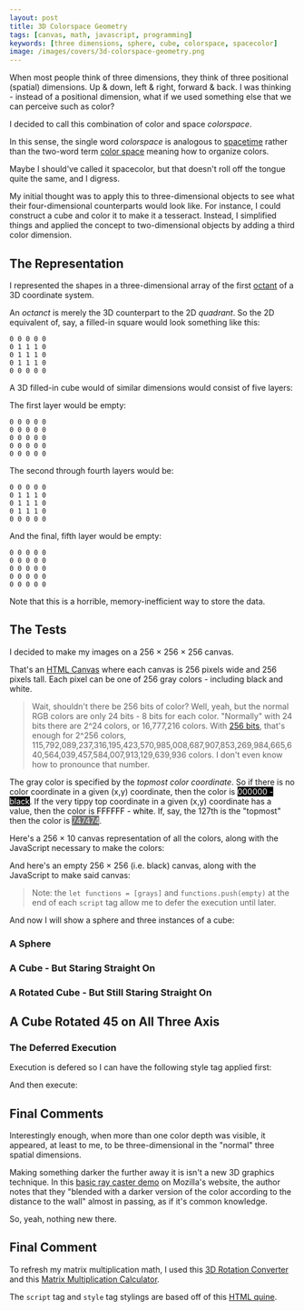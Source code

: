 ```yaml
---
layout: post
title: 3D Colorspace Geometry
tags: [canvas, math, javascript, programming]
keywords: [three dimensions, sphere, cube, colorspace, spacecolor]
image: /images/covers/3d-colorspace-geometry.png
---
```


When most people think of three dimensions, they think of three positional (spatial) dimensions. Up & down, left & right, forward & back. I was thinking - instead of a positional dimension, what if we used something else that we can perceive such as color?

I decided to call this combination of color and space *colorspace*.

In this sense, the single word *colorspace* is analogous to [spacetime](https://en.wikipedia.org/wiki/Spacetime) rather than the two-word term [color space](https://en.wikipedia.org/wiki/Color_space) meaning how to organize colors.

Maybe I should've called it spacecolor, but that doesn't roll off the tongue quite the same, and I digress.

My initial thought was to apply this to three-dimensional objects to see what their four-dimensional counterparts would look like. For instance, I could construct a cube and color it to make it a tesseract. Instead, I simplified things and applied the concept to two-dimensional objects by adding a third color dimension.

## The Representation

I represented the shapes in a three-dimensional array of the first [octant](https://en.wikipedia.org/wiki/Octant_%28solid_geometry%29) of a 3D coordinate system.

An *octanct* is merely the 3D counterpart to the 2D *quadrant*. So the 2D equivalent of, say, a filled-in square would look something like this:

    0 0 0 0 0
    0 1 1 1 0
    0 1 1 1 0
    0 1 1 1 0
    0 0 0 0 0

A 3D filled-in cube would of similar dimensions would consist of five layers:

The first layer would be empty:

    0 0 0 0 0
    0 0 0 0 0
    0 0 0 0 0
    0 0 0 0 0
    0 0 0 0 0

The second through fourth layers would be:

    0 0 0 0 0
    0 1 1 1 0
    0 1 1 1 0
    0 1 1 1 0
    0 0 0 0 0

And the final, fifth layer would be empty:

    0 0 0 0 0
    0 0 0 0 0
    0 0 0 0 0
    0 0 0 0 0
    0 0 0 0 0

Note that this is a horrible, memory-inefficient way to store the data.

## The Tests

I decided to make my images on a 256 × 256 × 256 canvas.

That's an [HTML Canvas](https://developer.mozilla.org/en-US/docs/Web/API/Canvas_API) where each canvas is 256 pixels wide and 256 pixels tall. Each pixel can be one of 256 gray colors - including black and white.

> Wait, shouldn't there be 256 bits of color? Well, yeah, but the normal RGB colors are only 24 bits - 8 bits for each color. "Normally" with 24 bits there are 2^24 colors, or 16,777,216 colors. With [256 bits](https://en.wikipedia.org/wiki/256-bit_computing), that's enough for 2^256 colors, 115,792,089,237,316,195,423,570,985,008,687,907,853,269,984,665,640,564,039,457,584,007,913,129,639,936 colors. I don't even know how to pronounce that number.

The gray color is specified by the *topmost color coordinate*. So if there is no color coordinate in a given (x,y) coordinate, then the color is <span style="background-color: #000000; color: white">000000 - black</span>. If the very tippy top coordinate in a given (x,y) coordinate has a value, then the color is <span style="background-color: #FFFFFF; color: black">FFFFFF - white</span>. If, say, the 127th is the "topmost" then the color is <span style="background-color: #747474; color: white">747474</span>.

Here's a 256 × 10 canvas representation of all the colors, along with the JavaScript necessary to make the colors:

<canvas id="grays" width="256" height="10"></canvas>

<script>
let grays = () => {
    let canvas = document.getElementById('grays')
    let ctx = canvas.getContext('2d')

    for (let i = 0; i < 256; i++) {
        ctx.fillStyle = `rgb(${i},${i},${i})`
        ctx.fillRect(i, 0, 1, 10)
    }
}

let functions = [grays]
</script>

And here's an empty 256 × 256 (i.e. black) canvas, along with the JavaScript to make said canvas:

<canvas id="empty" width="256" height="256"></canvas>

<script>
let empty = () => {
    let canvas = document.getElementById('empty')
    let ctx = canvas.getContext('2d')

    let space = Array.from({length: 256}, 
            () => Array.from({length: 256}, 
            () => Array.from({length: 256}, () => 0)))
   
    for (let x = 0; x < space.length; x++) {
        for (let y = 0; y < space[x].length; y++) {
            let color = space[x][y].reduce((color, position) => (color << 1) + position)
            ctx.fillStyle = `rgb(${color},${color},${color})`
            ctx.fillRect(x, y, 1, 1)
        }
    }
}

functions.push(empty)
</script>

> Note: the `let functions = [grays]` and `functions.push(empty)` at the end of each `script` tag allow me to defer the execution until later.

And now I will show a sphere and three instances of a cube:

### A Sphere

<canvas id="sphere" width="256" height="256"></canvas>

<script>
let sphere = () => {
    let canvas = document.getElementById('sphere')
    let ctx = canvas.getContext('2d')

    let size = 256

    let space = Array.from({length: size}, 
            () => Array.from({length: size},
            () => 0))

    let radiusSquared = Math.floor((size / 2) * (size / 2))
    let center = size / 2

    let isSpherePoint = (x,y,c) => (x - center) * (x - center)
                                     + (y - center) * (y - center) 
                                     + (c - center) * (c - center)
                                     < radiusSquared

    for (let x = 0; x < space.length; x++) {
        for (let y = 0; y < space[x].length; y++) {
            for (let c = 0; c < 256; c++) {
                if (isSpherePoint(x,y,c)) {
                    space[x][y] = Math.max(c, space[x][y])
                }
            }
        }
    }
   
    for (let x = 0; x < space.length; x++) {
        for (let y = 0; y < space[x].length; y++) {
            let color = space[x][y]
            ctx.fillStyle = `rgb(${color},${color},${color})`
            ctx.fillRect(x, y, 1, 1)
        }
    }
}

functions.push(sphere)
</script>

### A Cube - But Staring Straight On

<canvas id="cube" width="256" height="256"></canvas>

<script>
let cube = () => {
    let canvas = document.getElementById('cube')
    let ctx = canvas.getContext('2d')

    let space = Array.from({length: 256}, 
            () => Array.from({length: 256}, 
            () => 0))

    let isCubePoint = (x,y,c) => x > 50 && x < 206
                                && y > 50 && y < 206
                                && c > 50 && c < 206

    for (let x = 0; x < space.length; x++) {
        for (let y = 0; y < space[x].length; y++) {
            for (let c = 0; c < 256; c++) {
                if (isCubePoint(x,y,c)) {
                    space[x][y] = Math.max(c, space[x][y])
                }
            }
        }
    }

    for (let x = 0; x < space.length; x++) {
        for (let y = 0; y < space[x].length; y++) {
            let color = space[x][y]
            ctx.fillStyle = `rgb(${color},${color},${color})`
            ctx.fillRect(x, y, 1, 1)
        }
    }
}

functions.push(cube)
</script>

### A Rotated Cube - But Still Staring Straight On

<canvas id="rotatedCube" width="256" height="256"></canvas>

<script>
let rotatedCube = () => {
    let canvas = document.getElementById('rotatedCube')
    let ctx = canvas.getContext('2d')

    let space = Array.from({length: 256}, 
            () => Array.from({length: 256}, 
            () => 0))

    let center = 256 / 2

    let isCubePoint = (x,y,c) => x > 50 && x < 206
                        && y > 50 && y < 206
                        && c > 50 && c < 206

    let rotatedCoords = (x,y,c) => {
        let tx = x - center
        let ty = y - center
        let tc = c - center

        let rotx = 0.707 * tx - 0.707 * ty + 0 * tc
        let roty = 0.707 * tx + 0.707 * ty + 0 * tc
        let rotc = 0 * tx - 0 * ty + 1 * tc

        let newx = rotx + center
        let newy = roty + center
        let newc = rotc + center

        return {x: Math.floor(newx), y: Math.floor(newy), c: Math.floor(newc)}
    }

    for (let x = 0; x < space.length; x++) {
        for (let y = 0; y < space[x].length; y++) {
            for (let c = 0; c < 256; c++) {
                if (isCubePoint(x,y,c)) {
                    let coords = rotatedCoords(x,y,c)
                    space[coords.x][coords.y] = Math.max(coords.c, space[coords.x][coords.y])
                }
            }
        }
    }

    for (let x = 0; x < space.length; x++) {
        for (let y = 0; y < space[x].length; y++) {
            let color = space[x][y]
            ctx.fillStyle = `rgb(${color},${color},${color})`
            ctx.fillRect(x, y, 1, 1)
        }
    }
}

functions.push(rotatedCube)
</script>

## A Cube Rotated 45 on All Three Axis

<canvas id="rotatedCube2" width="256" height="256"></canvas>

<script>
let rotatedCube2 = () => {
    let canvas = document.getElementById('rotatedCube2')
    let ctx = canvas.getContext('2d')

    let space = Array.from({length: 256}, 
            () => Array.from({length: 256}, 
            () => 0))

    let center = 256 / 2

    let isCubePoint = (x,y,c) => x > 50 && x < 206
                        && y > 50 && y < 206
                        && c > 50 && c < 206

    let rotatedCoords = (x,y,c) => {
        let tx = x - center
        let ty = y - center
        let tc = c - center

        let rotx = 0.473 * tx - 0.301 * ty + 0.828 * tc
        let roty = 0.828 * tx + 0.473 * ty - 0.301 * tc
        let rotc = -0.301 * tx - 0.828 * ty + 0.473 * tc

        let newx = rotx + center
        let newy = roty + center
        let newc = rotc + center

        return {x: Math.floor(newx), y: Math.floor(newy), c: Math.floor(newc)}
    }

    for (let x = 0; x < space.length; x++) {
        for (let y = 0; y < space[x].length; y++) {
            for (let c = 0; c < 256; c++) {
                if (isCubePoint(x,y,c)) {
                    let coords = rotatedCoords(x,y,c)
                    space[coords.x][coords.y] = Math.max(coords.c, space[coords.x][coords.y])
                }
            }
        }
    }

    for (let x = 0; x < space.length; x++) {
        for (let y = 0; y < space[x].length; y++) {
            let color = space[x][y]
            ctx.fillStyle = `rgb(${color},${color},${color})`
            ctx.fillRect(x, y, 1, 1)
        }
    }
}

functions.push(rotatedCube2)
</script>

### The Deferred Execution

Execution is defered so I can have the following style tag applied first:

<style>
article div.entry canvas {
    border: 1px solid black;
}

article div.entry script, article div.entry style {
    display: block;
    white-space: pre;
    font-family:'Courier New', Courier, monospace;
}

article div.entry script:before {
    content: "<script>";
}

article div.entry script:after {
    content: "</script>";
}

article div.entry style:before {
    content: "<style>";
}

article div.entry style:after {
    content: "<\/style>";
}
</style>

And then execute:

<script>
functions.forEach(f => f())
</script>

## Final Comments

Interestingly enough, when more than one color depth was visible, it appeared, at least to me, to be three-dimensional in the "normal" three spatial dimensions.

Making something darker the further away it is isn't a new 3D graphics technique. In this [basic ray caster demo](https://developer.mozilla.org/en-US/docs/Web/API/Canvas_API/A_basic_ray-caster) on Mozilla's website, the author notes that they "blended with a darker version of the color according to the distance to the wall" almost in passing, as if it's common knowledge.

So, yeah, nothing new there.

## Final Comment

To refresh my matrix multiplication math, I used this [3D Rotation Converter](https://www.andre-gaschler.com/rotationconverter/) and this [Matrix Multiplication Calculator](https://matrix.reshish.com/multCalculation.php).

The `script` tag and `style` tag stylings are based off of this [HTML quine](https://secretgeek.github.io/html_wysiwyg/html.html).